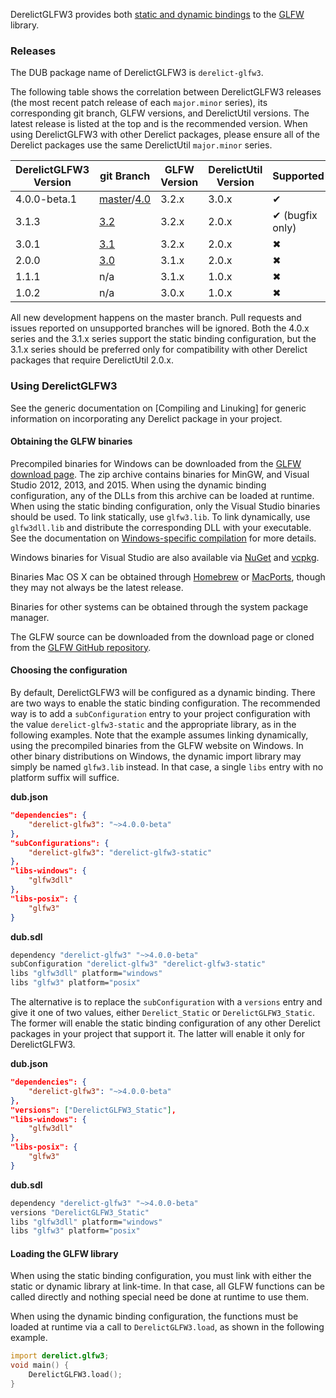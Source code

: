 DerelictGLFW3 provides both [static and dynamic bindings] to the [GLFW] library.

[GLFW]: http://www.glfw.org/
[static and dynamic bindings]: ../bindings

### Releases

The DUB package name of DerelictGLFW3 is `derelict-glfw3`.

The following table shows the correlation between DerelictGLFW3 releases (the most recent patch release of each `major.minor` series), its corresponding git branch, GLFW versions, and DerelictUtil versions. The latest release is listed at the top and is the recommended version. When using DerelictGLFW3 with other Derelict packages, please ensure all of the Derelict packages use the same DerelictUtil `major.minor` series.

| DerelictGLFW3 Version | git Branch     | GLFW Version | DerelictUtil Version | Supported |
| --------------------- | ----------     | ------------ | -------------------- | --------- |
| 4.0.0-beta.1          | [master]/[4.0] | 3.2.x        | 3.0.x                | &#x2714;  |
| 3.1.3                 | [3.2]          | 3.2.x        | 2.0.x                | &#x2714; (bugfix only)  |
| 3.0.1                 | [3.1]          | 3.2.x        | 2.0.x                | &#x2716;  |
| 2.0.0                 | [3.0]          | 3.1.x        | 2.0.x                | &#x2716;  |
| 1.1.1                 | n/a            | 3.1.x        | 1.0.x                | &#x2716;  |
| 1.0.2                 | n/a            | 3.0.x        | 1.0.x                | &#x2716;  |

All new development happens on the master branch. Pull requests and issues reported on unsupported branches will be ignored. Both the 4.0.x series and the 3.1.x series support the static binding configuration, but the 3.1.x series should be preferred only for compatibility with other Derelict packages that require DerelictUtil 2.0.x.

[master]: https://github.com/DerelictOrg/DerelictGLFW3/tree/master
[4.0]: https://github.com/DerelictOrg/DerelictGLFW3/tree/4.0
[3.2]: https://github.com/DerelictOrg/DerelictGLFW3/tree/3.2
[3.1]: https://github.com/DerelictOrg/DerelictGLFW3/tree/3.1
[3.0]: https://github.com/DerelictOrg/DerelictGLFW3/tree/3.0

### Using DerelictGLFW3

See the generic documentation on [Compiling and Linuking] for generic information on incorporating any Derelict package in your project.

[Compiling and Linking]: ../building/overview

#### Obtaining the GLFW binaries

Precompiled binaries for Windows can be downloaded from the [GLFW download page]. The zip archive contains binaries for MinGW, and Visual Studio 2012, 2013, and 2015. When using the dynamic binding configuration, any of the DLLs from this archive can be loaded at runtime. When using the static binding configuration, only the Visual Studio binaries should be used. To link statically, use `glfw3.lib`. To link dynamically, use `glfw3dll.lib` and distribute the corresponding DLL with your executable. See the documentation on [Windows-specific compilation] for more details.

Windows binaries for Visual Studio are also available via [NuGet] and [vcpkg].

Binaries Mac OS X can be obtained through [Homebrew] or [MacPorts], though they may not always be the latest release.

Binaries for other systems can be obtained through the system package manager.

The GLFW source can be downloaded from the download page or cloned from the [GLFW GitHub repository].

[GLFW download page]: http://www.glfw.org/download.html
[Windows-specific compilation]: ../building/windows
[Homebrew]: https://brew.sh/
[Macports]: https://www.macports.org/
[GLFW GitHub repository]: https://github.com/glfw/glfw
[vcpkg]: https://github.com/Microsoft/vcpkg
[NuGet]: https://www.nuget.org/

#### Choosing the configuration

By default, DerelictGLFW3 will be configured as a dynamic binding. There are two ways to enable the static binding configuration. The recommended way is to add a `subConfiguration` entry to your project configuration with the value `derelict-glfw3-static` and the appropriate library, as in the following examples. Note that the example assumes linking dynamically, using the precompiled binaries from the GLFW website on Windows. In other binary distributions on Windows, the dynamic import library may simply be named `glfw3.lib` instead. In that case, a single `libs` entry with no platform suffix will suffice.  

**dub.json**
```json
"dependencies": {
    "derelict-glfw3": "~>4.0.0-beta"
},
"subConfigurations": {
    "derelict-glfw3": "derelict-glfw3-static"
},
"libs-windows": {
    "glfw3dll"
},
"libs-posix": {
    "glfw3"
}
```

**dub.sdl**
```bash
dependency "derelict-glfw3" "~>4.0.0-beta"
subConfiguration "derelict-glfw3" "derelict-glfw3-static"
libs "glfw3dll" platform="windows"
libs "glfw3" platform="posix"
```

The alternative is to replace the `subConfiguration` with a `versions` entry and give it one of two values, either `Derelict_Static` or `DerelictGLFW3_Static`. The former will enable the static binding configuration of any other Derelict packages in your project that support it. The latter will enable it only for DerelictGLFW3.

**dub.json**
```json
"dependencies": {
    "derelict-glfw3": "~>4.0.0-beta"
},
"versions": ["DerelictGLFW3_Static"],
"libs-windows": {
    "glfw3dll"
},
"libs-posix": {
    "glfw3"
}
```

**dub.sdl**
```bash
dependency "derelict-glfw3" "~>4.0.0-beta"
versions "DerelictGLFW3_Static"
libs "glfw3dll" platform="windows"
libs "glfw3" platform="posix"
```

#### Loading the GLFW library

When using the static binding configuration, you must link with either the static or dynamic library at link-time. In that case, all GLFW functions can be called directly and nothing special need be done at runtime to use them. 

When using the dynamic binding configuration, the functions must be loaded at runtime via a call to `DerelictGLFW3.load`, as shown in the following example.

```d
import derelict.glfw3;
void main() {
    DerelictGLFW3.load();
}
```